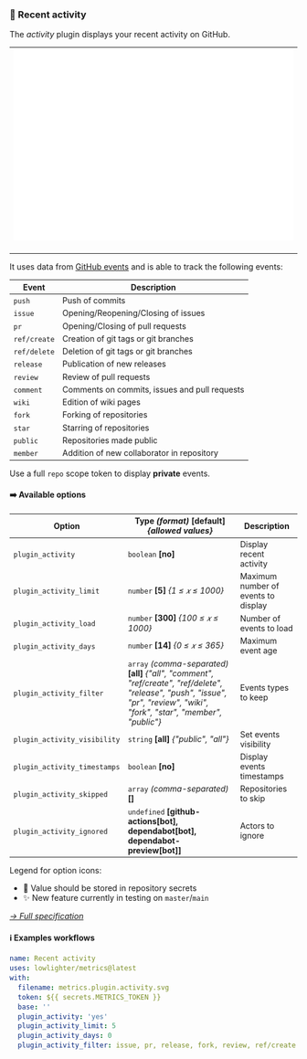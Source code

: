 ### 📰 Recent activity

The *activity* plugin displays your recent activity on GitHub.

<table>
  <td align="center">
    <img src="https://github.com/lowlighter/lowlighter/blob/master/metrics.plugin.activity.svg">
    <img width="900" height="1" alt="">
  </td>
</table>

It uses data from [GitHub events](https://docs.github.com/en/free-pro-team@latest/developers/webhooks-and-events/github-event-types) and is able to track the following events:

| Event        | Description                                     |
| ------------ | ----------------------------------------------- |
| `push`       | Push of commits                                 |
| `issue`      | Opening/Reopening/Closing of issues             |
| `pr`         | Opening/Closing of pull requests                |
| `ref/create` | Creation of git tags or git branches            |
| `ref/delete` | Deletion of git tags or git branches            |
| `release`    | Publication of new releases                     |
| `review`     | Review of pull requests                         |
| `comment`    | Comments on commits, issues and pull requests   |
| `wiki`       | Edition of wiki pages                           |
| `fork`       | Forking of repositories                         |
| `star`       | Starring of repositories                        |
| `public`     | Repositories made public                        |
| `member`     | Addition of new collaborator in repository      |

Use a full `repo` scope token to display **private** events.

#### ➡️ Available options

<!--options-->
| Option | Type *(format)* **[default]** *{allowed values}* | Description |
| ------ | -------------------------------- | ----------- |
| `plugin_activity` | `boolean` **[no]** | Display recent activity |
| `plugin_activity_limit` | `number` **[5]** *{1 ≤ 𝑥 ≤ 1000}* | Maximum number of events to display |
| `plugin_activity_load` | `number` **[300]** *{100 ≤ 𝑥 ≤ 1000}* | Number of events to load |
| `plugin_activity_days` | `number` **[14]** *{0 ≤ 𝑥 ≤ 365}* | Maximum event age |
| `plugin_activity_filter` | `array` *(comma-separated)* **[all]** *{"all", "comment", "ref/create", "ref/delete", "release", "push", "issue", "pr", "review", "wiki", "fork", "star", "member", "public"}* | Events types to keep |
| `plugin_activity_visibility` | `string` **[all]** *{"public", "all"}* | Set events visibility |
| `plugin_activity_timestamps` | `boolean` **[no]** | Display events timestamps |
| `plugin_activity_skipped` | `array` *(comma-separated)* **[]** | Repositories to skip |
| `plugin_activity_ignored` | `undefined` **[github-actions[bot], dependabot[bot], dependabot-preview[bot]]** | Actors to ignore |


Legend for option icons:
* 🔐 Value should be stored in repository secrets
* ✨ New feature currently in testing on `master`/`main`
<!--/options-->

*[→ Full specification](metadata.yml)*

#### ℹ️ Examples workflows

<!--examples-->
```yaml
name: Recent activity
uses: lowlighter/metrics@latest
with:
  filename: metrics.plugin.activity.svg
  token: ${{ secrets.METRICS_TOKEN }}
  base: ''
  plugin_activity: 'yes'
  plugin_activity_limit: 5
  plugin_activity_days: 0
  plugin_activity_filter: issue, pr, release, fork, review, ref/create

```
<!--/examples-->
